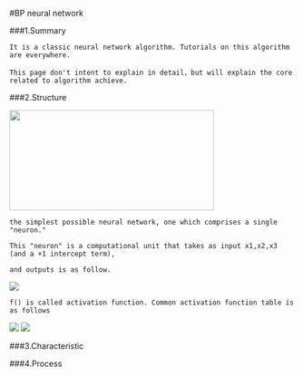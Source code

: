 #BP neural network

###1.Summary
    
    It is a classic neural network algorithm. Tutorials on this algorithm are everywhere.
    
    This page don't intent to explain in detail，but will explain the core related to algorithm achieve.
    
###2.Structure


<img style="-webkit-user-select: none; cursor: zoom-in;" src="http://ufldl.stanford.edu/wiki/images/3/3d/SingleNeuron.png" width="360" height="177">

    the simplest possible neural network, one which comprises a single "neuron."
    
    This "neuron" is a computational unit that takes as input x1,x2,x3 (and a +1 intercept term),
    
    and outputs is as follow. 
    
<img src="http://chart.googleapis.com/chart?cht=tx&chl=h_%7BW%2Cb%7D(x)%3Df(W%5E%7BT%7Dx)%3Df(w_%7B1%7Dx_%7B1%7D%2Bw_%7B2%7Dx_%7B2%7D%2Bw_%7B3%7Dx_%7B3%7D%2Bb)" style="border:none;" />

    f() is called activation function. Common activation function table is as follows
    
<img style="-webkit-user-select: none; cursor: zoom-in;" src="http://image95.360doc.com/DownloadImg/2016/03/1611/67845301_11.png">

<img style="-webkit-user-select: none; cursor: zoom-in;" src="http://image95.360doc.com/DownloadImg/2016/03/1611/67845301_12.png">

    

###3.Characteristic

###4.Process
    
